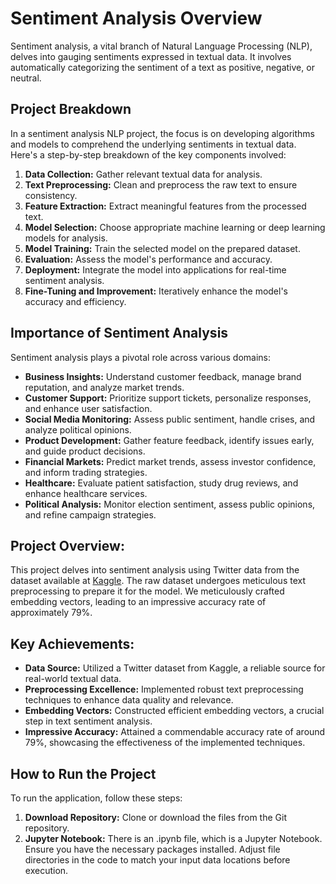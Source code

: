 # Sentiment Analysis Overview
Sentiment analysis, a vital branch of Natural Language Processing (NLP), delves into gauging sentiments expressed in textual data. It involves automatically categorizing the sentiment of a text as positive, negative, or neutral.

## Project Breakdown
In a sentiment analysis NLP project, the focus is on developing algorithms and models to comprehend the underlying sentiments in textual data. Here's a step-by-step breakdown of the key components involved:

1. **Data Collection:** Gather relevant textual data for analysis.
2. **Text Preprocessing:** Clean and preprocess the raw text to ensure consistency.
3. **Feature Extraction:** Extract meaningful features from the processed text.
4. **Model Selection:** Choose appropriate machine learning or deep learning models for analysis.
5. **Model Training:** Train the selected model on the prepared dataset.
6. **Evaluation:** Assess the model's performance and accuracy.
7. **Deployment:** Integrate the model into applications for real-time sentiment analysis.
8. **Fine-Tuning and Improvement:** Iteratively enhance the model's accuracy and efficiency.

## Importance of Sentiment Analysis
Sentiment analysis plays a pivotal role across various domains:

- **Business Insights:** Understand customer feedback, manage brand reputation, and analyze market trends.
- **Customer Support:** Prioritize support tickets, personalize responses, and enhance user satisfaction.
- **Social Media Monitoring:** Assess public sentiment, handle crises, and analyze political opinions.
- **Product Development:** Gather feature feedback, identify issues early, and guide product decisions.
- **Financial Markets:** Predict market trends, assess investor confidence, and inform trading strategies.
- **Healthcare:** Evaluate patient satisfaction, study drug reviews, and enhance healthcare services.
- **Political Analysis:** Monitor election sentiment, assess public opinions, and refine campaign strategies.

## Project Overview:
This project delves into sentiment analysis using Twitter data from the dataset available at [Kaggle](https://www.kaggle.com/datasets/kazanova/sentiment140). The raw dataset undergoes meticulous text preprocessing to prepare it for the model. We meticulously crafted embedding vectors, leading to an impressive accuracy rate of approximately 79%.

## Key Achievements:
- **Data Source:** Utilized a Twitter dataset from Kaggle, a reliable source for real-world textual data.
- **Preprocessing Excellence:** Implemented robust text preprocessing techniques to enhance data quality and relevance.
- **Embedding Vectors:** Constructed efficient embedding vectors, a crucial step in text sentiment analysis.
- **Impressive Accuracy:** Attained a commendable accuracy rate of around 79%, showcasing the effectiveness of the implemented techniques.

## How to Run the Project
To run the application, follow these steps:

1. **Download Repository:** Clone or download the files from the Git repository.
2. **Jupyter Notebook:** There is an .ipynb file, which is a Jupyter Notebook. Ensure you have the necessary packages installed. Adjust file directories in the code to match your input data locations before execution.
